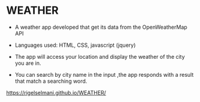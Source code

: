 # WEATHER

* A weather app developed that get its data from the OpenWeatherMap API

* Languages used: HTML, CSS, javascript (jquery)

* The app will access your location and display the weather of the city you are in.

* You can search by city name in the input ,the app responds with a result that match a searching word.

 https://rigelselmani.github.io/WEATHER/
